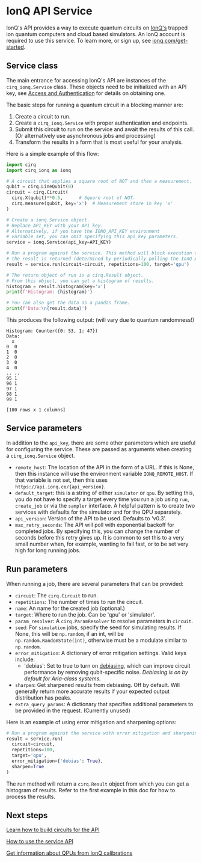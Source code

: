 # IonQ API Service

IonQ's API provides a way to execute quantum circuits on
[IonQ's](https://ionq.com) trapped ion quantum computers and cloud based
simulators. An IonQ account is required to use this service. To learn more, or
sign up, see [ionq.com/get-started](https://ionq.com/get-started).

## Service class

The main entrance for accessing IonQ's API are instances of the
`cirq_ionq.Service` class. These objects need to be initialized with an API key,
see [Access and Authentication](access.md) for details on obtaining one.

The basic steps for running a quantum circuit in a blocking manner are:

1.  Create a circuit to run.
2.  Create a `cirq_ionq.Service` with proper authentication and endpoints.
3.  Submit this circuit to run on the service and await the results of this
    call. (Or alternatively use asynchronous jobs and processing)
4.  Transform the results in a form that is most useful for your analysis.

Here is a simple example of this flow:

```python
import cirq
import cirq_ionq as ionq

# A circuit that applies a square root of NOT and then a measurement.
qubit = cirq.LineQubit(0)
circuit = cirq.Circuit(
  cirq.X(qubit)**0.5,      # Square root of NOT.
  cirq.measure(qubit, key='x')  # Measurement store in key 'x'
)

# Create a ionq.Service object.
# Replace API_KEY with your API key.
# Alternatively, if you have the IONQ_API_KEY environment
# variable set, you can omit specifying this api_key parameters.
service = ionq.Service(api_key=API_KEY)

# Run a program against the service. This method will block execution until
# the result is returned (determined by periodically polling the IonQ API).
result = service.run(circuit=circuit, repetitions=100, target='qpu')

# The return object of run is a cirq.Result object.
# From this object, you can get a histogram of results.
histogram = result.histogram(key='x')
print(f'Histogram: {histogram}')

# You can also get the data as a pandas frame.
print(f'Data:\n{result.data}')
```

This produces the following output: (will vary due to quantum randomness!)

```text
Histogram: Counter({0: 53, 1: 47})
Data:
  x
0  0
1  0
2  0
3  0
4  0
.. ..
95 1
96 1
97 1
98 1
99 1

[100 rows x 1 columns]
```

## Service parameters

In addition to the `api_key`, there are some other parameters which are useful
for configuring the service. These are passed as arguments when creating a
`cirq_ionq.Service` object.

*   `remote_host`: The location of the API in the form of a URL. If this is
    None, then this instance will use the environment variable
    `IONQ_REMOTE_HOST`. If that variable is not set, then this uses
    `https://api.ionq.co/{api_version}`.
*   `default_target`: this is a string of either `simulator` or `qpu`. By
    setting this, you do not have to specify a target every time you run a job
    using `run`, `create_job` or via the `sampler` interface. A helpful pattern
    is to create two services with defaults for the simulator and for the QPU
    separately.
*   `api_version`: Version of the API to be used. Defaults to 'v0.3'.
*   `max_retry_seconds`: The API will poll with exponential backoff for
    completed jobs. By specifying this, you can change the number of seconds
    before this retry gives up. It is common to set this to a very small number
    when, for example, wanting to fail fast, or to be set very high for long
    running jobs.

## Run parameters

When running a job, there are several parameters that can be provided:

*   `circuit`: The `cirq.Circuit` to run.
*   `repetitions`: The number of times to run the circuit.
*   `name`: An name for the created job (optional.)
*   `target`: Where to run the job. Can be 'qpu' or 'simulator'.
*   `param_resolver`: A `cirq.ParamResolver` to resolve parameters in `circuit`.
*   `seed`: For `simulation` jobs, specify the seed for simulating results. If
    None, this will be `np.random`, if an int, will be
    `np.random.RandomState(int)`, otherwise must be a modulate similar to
    `np.random`.
*   `error_mitigation`: A dictionary of error mitigation settings. Valid keys
    include:
    *   'debias': Set to true to turn on
        [debiasing](https://ionq.com/resources/debiasing-and-sharpening), which
        can improve circuit performance by removing qubit-specific noise.
        *Debiasing is on by default for Aria-class systems.*
*   `sharpen`: Get sharpened results from debiasing. Off by default. Will
    generally return more accurate results if your expected output distribution
    has peaks.
*   `extra_query_params`: A dictionary that specifies additional parameters to
    be provided in the request. (Currently unused)

Here is an example of using error mitigation and sharpening options:

```python
# Run a program against the service with error mitigation and sharpening
result = service.run(
  circuit=circuit,
  repetitions=100,
  target='qpu',
  error_mitigation={'debias': True},
  sharpen=True
)
```

The run method will return a `cirq.Result` object from which you can get a
histogram of results. Refer to the first example in this doc for how to process
the results.

## Next steps

[Learn how to build circuits for the API](circuits.md)

[How to use the service API](jobs.md)

[Get information about QPUs from IonQ calibrations](calibrations.md)
